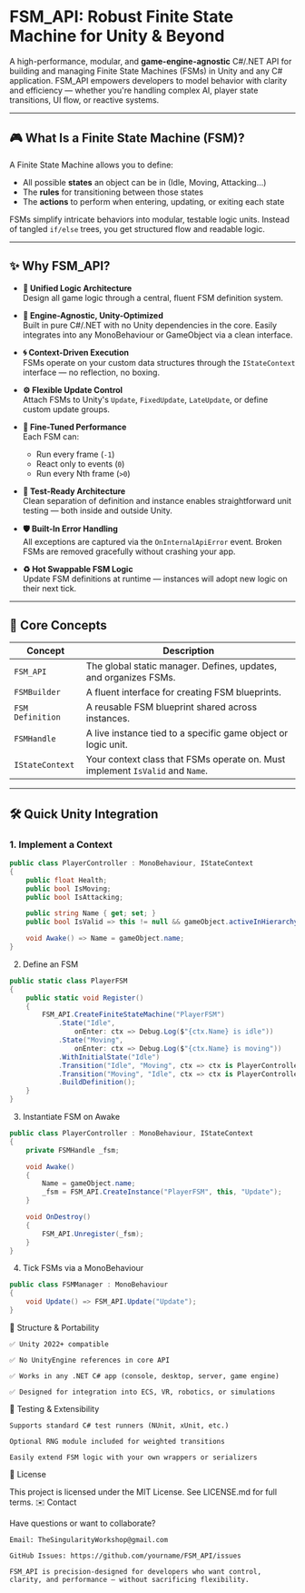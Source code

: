 # FSM_API: Robust Finite State Machine for Unity & Beyond

A high-performance, modular, and **game-engine-agnostic** C#/.NET API for building and managing Finite State Machines (FSMs) in Unity and any C# application. FSM_API empowers developers to model behavior with clarity and efficiency — whether you're handling complex AI, player state transitions, UI flow, or reactive systems.

---

## 🎮 What Is a Finite State Machine (FSM)?

A Finite State Machine allows you to define:

- All possible **states** an object can be in (Idle, Moving, Attacking...)
- The **rules** for transitioning between those states
- The **actions** to perform when entering, updating, or exiting each state

FSMs simplify intricate behaviors into modular, testable logic units. Instead of tangled `if/else` trees, you get structured flow and readable logic.

---

## ✨ Why FSM_API?

- **🔧 Unified Logic Architecture**  
  Design all game logic through a central, fluent FSM definition system.

- **🧩 Engine-Agnostic, Unity-Optimized**  
  Built in pure C#/.NET with no Unity dependencies in the core. Easily integrates into any MonoBehaviour or GameObject via a clean interface.

- **🌀 Context-Driven Execution**  
  FSMs operate on your custom data structures through the `IStateContext` interface — no reflection, no boxing.

- **⚙️ Flexible Update Control**  
  Attach FSMs to Unity's `Update`, `FixedUpdate`, `LateUpdate`, or define custom update groups.

- **🚀 Fine-Tuned Performance**  
  Each FSM can:
  - Run every frame (`-1`)
  - React only to events (`0`)
  - Run every Nth frame (`>0`)

- **🧪 Test-Ready Architecture**  
  Clean separation of definition and instance enables straightforward unit testing — both inside and outside Unity.

- **🛡️ Built-In Error Handling**  
  All exceptions are captured via the `OnInternalApiError` event. Broken FSMs are removed gracefully without crashing your app.

- **♻️ Hot Swappable FSM Logic**  
  Update FSM definitions at runtime — instances will adopt new logic on their next tick.

---

## 🧠 Core Concepts

| Concept        | Description |
|----------------|-------------|
| `FSM_API`      | The global static manager. Defines, updates, and organizes FSMs. |
| `FSMBuilder`   | A fluent interface for creating FSM blueprints. |
| `FSM Definition` | A reusable FSM blueprint shared across instances. |
| `FSMHandle`    | A live instance tied to a specific game object or logic unit. |
| `IStateContext`| Your context class that FSMs operate on. Must implement `IsValid` and `Name`. |

---

## 🛠️ Quick Unity Integration

### 1. Implement a Context

```csharp
public class PlayerController : MonoBehaviour, IStateContext
{
    public float Health;
    public bool IsMoving;
    public bool IsAttacking;

    public string Name { get; set; }
    public bool IsValid => this != null && gameObject.activeInHierarchy;

    void Awake() => Name = gameObject.name;
}
```
2. Define an FSM
```csharp
public static class PlayerFSM
{
    public static void Register()
    {
        FSM_API.CreateFiniteStateMachine("PlayerFSM")
            .State("Idle",
                onEnter: ctx => Debug.Log($"{ctx.Name} is idle"))
            .State("Moving",
                onEnter: ctx => Debug.Log($"{ctx.Name} is moving"))
            .WithInitialState("Idle")
            .Transition("Idle", "Moving", ctx => ctx is PlayerController p && p.IsMoving)
            .Transition("Moving", "Idle", ctx => ctx is PlayerController p && !p.IsMoving)
            .BuildDefinition();
    }
}
```
3. Instantiate FSM on Awake
```csharp
public class PlayerController : MonoBehaviour, IStateContext
{
    private FSMHandle _fsm;

    void Awake()
    {
        Name = gameObject.name;
        _fsm = FSM_API.CreateInstance("PlayerFSM", this, "Update");
    }

    void OnDestroy()
    {
        FSM_API.Unregister(_fsm);
    }
}
```
4. Tick FSMs via a MonoBehaviour
```csharp
public class FSMManager : MonoBehaviour
{
    void Update() => FSM_API.Update("Update");
}
```
🔗 Structure & Portability

    ✅ Unity 2022+ compatible

    ✅ No UnityEngine references in core API

    ✅ Works in any .NET C# app (console, desktop, server, game engine)

    ✅ Designed for integration into ECS, VR, robotics, or simulations

🧪 Testing & Extensibility

    Supports standard C# test runners (NUnit, xUnit, etc.)

    Optional RNG module included for weighted transitions

    Easily extend FSM logic with your own wrappers or serializers

📄 License

This project is licensed under the MIT License.
See LICENSE.md for full terms.
✉️ Contact

Have questions or want to collaborate?

    Email: TheSingularityWorkshop@gmail.com

    GitHub Issues: https://github.com/yourname/FSM_API/issues

    FSM_API is precision-designed for developers who want control, clarity, and performance — without sacrificing flexibility.
